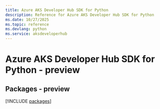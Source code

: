 ```yaml
---
title: Azure AKS Developer Hub SDK for Python
description: Reference for Azure AKS Developer Hub SDK for Python
ms.date: 10/27/2025
ms.topic: reference
ms.devlang: python
ms.service: aksdeveloperhub
---
```

# Azure AKS Developer Hub SDK for Python - preview
## Packages - preview
[!INCLUDE [packages](aks-developer-hub-index.md)]